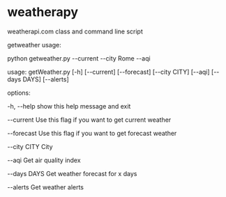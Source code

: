 # weatherapy
weatherapi.com class and command line script

getweather usage:

python getweather.py --current --city Rome --aqi

usage: getWeather.py [-h] [--current] [--forecast] [--city CITY] [--aqi] [--days DAYS] [--alerts]

options:

  -h, --help   show this help message and exit
  
  --current    Use this flag if you want to get current weather
  
  --forecast   Use this flag if you want to get forecast weather
  
  --city CITY  City
  
  --aqi        Get air quality index
  
  --days DAYS  Get weather forecast for x days
  
  --alerts     Get weather alerts
  
